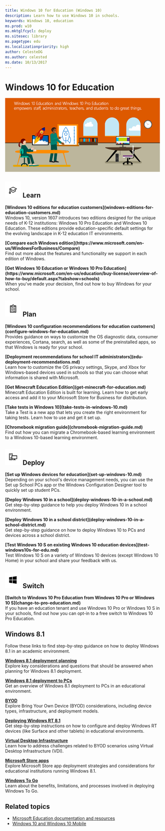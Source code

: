 ```yaml
---
title: Windows 10 for Education (Windows 10)
description: Learn how to use Windows 10 in schools.
keywords: Windows 10, education
ms.prod: w10
ms.mktglfcycl: deploy
ms.sitesec: library
ms.pagetype: edu
ms.localizationpriority: high
author: CelesteDG
ms.author: celested
ms.date: 10/13/2017
---
```


# Windows 10 for Education

![Windows 10 Education and Windows 10 Pro Education](images/windows-10-for-education-banner.png)

## ![Learn more about Windows](images/education.png) Learn

<p><b>[Windows 10 editions for education customers](windows-editions-for-education-customers.md)</b><br />Windows 10, version 1607 introduces two editions designed for the unique needs of K-12 institutions: Windows 10 Pro Education and Windows 10 Education. These editions provide education-specific default settings for the evolving landscape in K-12 education IT environments.</p>
<p><b>[Compare each Windows edition](https://www.microsoft.com/en-us/WindowsForBusiness/Compare)</b><br />Find out more about the features and functionality we support in each edition of Windows.</p>
<p><b>[Get Windows 10 Education or Windows 10 Pro Education](https://www.microsoft.com/en-us/education/buy-license/overview-of-how-to-buy/default.aspx?tabshow=schools)</b><br />When you've made your decision, find out how to buy Windows for your school.</p>

## ![Plan for Windows 10 in your school](images/clipboard.png) Plan

<p><b>[Windows 10 configuration recommendations for education customers](configure-windows-for-education.md)</b><br />Provides guidance on ways to customize the OS diagnostic data, consumer experiences, Cortana, search, as well as some of the preinstalled apps, so that Windows is ready for your school.</p>
<p><b>[Deployment recommendations for school IT administrators](edu-deployment-recommendations.md)</b><br />Learn how to customize the OS privacy settings, Skype, and Xbox for Windows-based devices used in schools so that you can choose what information is shared with Microsoft.</p>
<b>[Get Minecraft Education Edition](get-minecraft-for-education.md)</b><br />Minecraft Education Edition is built for learning. Learn how to get early access and add it to your Microsoft Store for Business for distribution.</p></div>
<div class="side-by-side-content-right"><p><b>[Take tests in Windows 10](take-tests-in-windows-10.md)</b><br />Take a Test is a new app that lets you create the right environment for taking tests. Learn how to use and get it set up.</p>
<p><b>[Chromebook migration guide](chromebook-migration-guide.md)</b><br />Find out how you can migrate a Chromebook-based learning environment to a Windows 10-based learning environment.</p>

## ![Deploy Windows 10 for Education](images/PCicon.png) Deploy

<p><b>[Set up Windows devices for education](set-up-windows-10.md)</b><br />Depending on your school's device management needs, you can use the Set up School PCs app or the Windows Configuration Designer tool to quickly set up student PCs.</p>
<p><b>[Deploy Windows 10 in a school](deploy-windows-10-in-a-school.md)</b><br />Get step-by-step guidance to help you deploy Windows 10 in a school environment.</p>
<p><b>[Deploy Windows 10 in a school district](deploy-windows-10-in-a-school-district.md)</b><br />Get step-by-step guidance on how to deploy Windows 10 to PCs and devices across a school district.</p>
<p><b>[Test Windows 10 S on existing Windows 10 education devices](test-windows10s-for-edu.md)</b><br />Test Windows 10 S on a variety of Windows 10 devices (except Windows 10 Home) in your school and share your feedback with us.</p>

## ![Switch to Windows 10 for Education](images/windows.png) Switch

<p><b>[Switch to Windows 10 Pro Education from Windows 10 Pro or Windows 10 S](change-to-pro-education.md)</b><br />If you have an education tenant and use Windows 10 Pro or Windows 10 S in your schools, find out how you can opt-in to a free switch to Windows 10 Pro Education.</p>


## Windows 8.1

Follow these links to find step-by-step guidance on how to deploy Windows 8.1 in an academic environment.

<p><b><a href="https://technet.microsoft.com/library/dn645509.aspx" target="_blank">Windows 8.1 deployment planning</a></b><br />Explore key considerations and questions that should be answered when planning for Windows 8.1 deployment.</p>
<p><b><a href="https://technet.microsoft.com/library/dn645528.aspx" target="_blank">Windows 8.1 deployment to PCs</a></b><br />Get an overview of Windows 8.1 deployment to PCs in an educational environment.</p>
<p><b><a href="https://technet.microsoft.com/library/dn645510.aspx" target="_blank">BYOD</a></b><br />Explore Bring Your Own Device (BYOD) considerations, including device types, infrastructure, and deployment models.</p>
<p><b><a href="https://technet.microsoft.com/library/dn645488.aspx" target="_blank">Deploying Windows RT 8.1</a></b><br />Get step-by-step instructions on how to configure and deploy Windows RT devices (like Surface and other tablets) in educational environments.</p>
<p><b><a href="https://technet.microsoft.com/library/dn645483.aspx" target="_blank">Virtual Desktop Infrastructure</a></b><br />Learn how to address challenges related to BYOD scenarios using Virtual Desktop Infrastructure (VDI).</p>
<p><b><a href="https://technet.microsoft.com/library/dn645532.aspx" target="_blank">Microsoft Store apps</a></b><br />Explore Microsoft Store app deployment strategies and considerations for educational institutions running Windows 8.1.</p>
<p><b><a href="https://technet.microsoft.com/library/dn645486.aspx" target="_blank">Windows To Go</a></b><br />Learn about the benefits, limitations, and processes involved in deploying Windows To Go.</p>

## Related topics
- [Microsoft Education documentation and resources](https://docs.microsoft.com/education)
- [Windows 10 and Windows 10 Mobile](https://technet.microsoft.com/itpro/windows/index)

<!--
<p><b><a href="https://technet.microsoft.com/en-us/windows/mt574244" target="_blank">Try it out: Windows 10 deployment (for education)</a></b><br />Learn how to upgrade devices running the Windows 7 operating system to Windows 10 Anniversary Update, and how to manage devices, apps, and users in Windows 10 Anniversary Update.<br /><br />For the best experience, use this guide in tandem with the <a href="https://vlabs.holsystems.com/vlabs/technet?eng=VLabs&auth=none&src=vlabs&altadd=true&labid=20949&lod=true" target="_blank">TechNet Virtual Lab: IT Pro Try-It-Out</a>.</p>
-->
